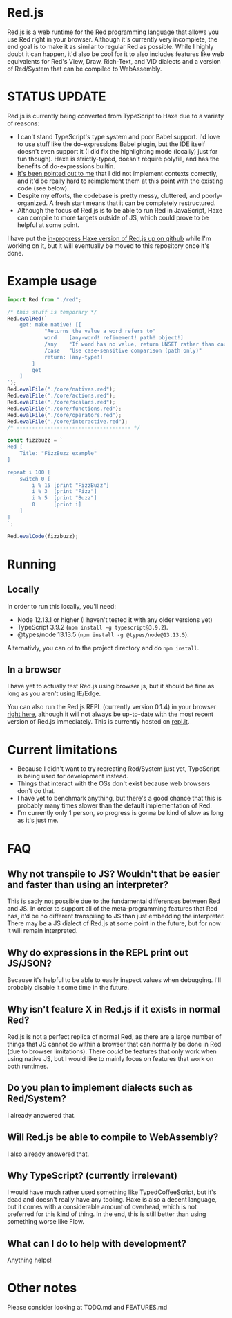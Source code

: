 ﻿# Red.js

Red.js is a web runtime for the [Red programming language](https://www.red-lang.org/) that allows you use Red right in your browser. Although it's currently very incomplete, the end goal is to make it as similar to regular Red as possible. While I highly doubt it can happen, it'd also be cool for it to also includes features like web equivalents for Red's View, Draw, Rich-Text, and VID dialects and a version of Red/System that can be compiled to WebAssembly.

# STATUS UPDATE
Red.js is currently being converted from TypeScript to Haxe due to a variety of reasons:
- I can't stand TypeScript's type system and poor Babel support. I'd love to use stuff like the do-expressions Babel plugin, but the IDE itself doesn't even support it (I did fix the highlighting mode (locally) just for fun though). Haxe is strictly-typed, doesn't require polyfill, and has the benefits of do-expressions builtin.
- [It's been pointed out to me](https://gitter.im/red/red.js?at=5f38e2acb7818b3998fdef69) that I did not implement contexts correctly, and it'd be really hard to reimplement them at this point with the existing code (see below).
- Despite my efforts, the codebase is pretty messy, cluttered, and poorly-organized. A fresh start means that it can be completely restructured.
- Although the focus of Red.js is to be able to run Red in JavaScript, Haxe can compile to more targets outside of JS, which could prove to be helpful at some point.

I have put the [in-progress Haxe version of Red.js up on github](https://github.com/ALANVF/Red.js-haxe) while I'm working on it, but it will eventually be moved to this repository once it's done.


# Example usage

```typescript
import Red from "./red";

/* this stuff is temporary */
Red.evalRed(`
	get: make native! [[
			"Returns the value a word refers to"
			word	[any-word! refinement! path! object!]
			/any    "If word has no value, return UNSET rather than causing an error"
			/case   "Use case-sensitive comparison (path only)"
			return: [any-type!]
		]
		get
	]
`);
Red.evalFile("./core/natives.red");
Red.evalFile("./core/actions.red");
Red.evalFile("./core/scalars.red");
Red.evalFile("./core/functions.red");
Red.evalFile("./core/operators.red");
Red.evalFile("./core/interactive.red");
/* ------------------------------------- */

const fizzbuzz = `
Red [
	Title: "FizzBuzz example"
]

repeat i 100 [
	switch 0 [
		i % 15 [print "FizzBuzz"]
		i % 3  [print "Fizz"]
		i % 5  [print "Buzz"]
		0      [print i]
	]
]
`;

Red.evalCode(fizzbuzz);
```

# Running

## Locally
In order to run this locally, you'll need:
- Node 12.13.1 or higher (I haven't tested it with any older versions yet)
- TypeScript 3.9.2 (`npm install -g typescript@3.9.2`).
- @types/node 13.13.5 (`npm install -g @types/node@13.13.5`).

Alternativly, you can `cd` to the project directory and do `npm install`.

## In a browser
I have yet to actually test Red.js using browser js, but it should be fine as long as you aren't using IE/Edge.

You can also run the Red.js REPL (currently version 0.1.4) in your browser [right here](https://redjs-compiled-repl.theangryepicbanana.repl.run), although it will not always be up-to-date with the most recent version of Red.js immediately. This is currently hosted on [repl.it](https://repl.it/).


# Current limitations

- Because I didn't want to try recreating Red/System just yet, TypeScript is being used for development instead.
- Things that interact with the OSs don't exist because web browsers don't do that.
- I have yet to benchmark anything, but there's a good chance that this is probably many times slower than the default implementation of Red.
- I'm currently only 1 person, so progress is gonna be kind of slow as long as it's just me.


# FAQ

## Why not transpile to JS? Wouldn't that be easier and faster than using an interpreter?
This is sadly not possible due to the fundamental differences between Red and JS.
In order to support all of the meta-programming features that Red has, it'd be no
different transpiling to JS than just embedding the interpreter. There may be a
JS dialect of Red.js at some point in the future, but for now it will remain interpreted.

## Why do expressions in the REPL print out JS/JSON?
Because it's helpful to be able to easily inspect values when debugging. I'll probably
disable it some time in the future.

## Why isn't feature X in Red.js if it exists in normal Red?
Red.js is not a perfect replica of normal Red, as there are a large number of things
that JS cannot do within a browser that can normally be done in Red (due to browser limitations).
There *could* be features that only work when using native JS, but I would like to mainly
focus on features that work on both runtimes.

## Do you plan to implement dialects such as Red/System?
I already answered that.

## Will Red.js be able to compile to WebAssembly?
I also already answered that.

## Why TypeScript? (currently irrelevant)
I would have much rather used something like TypedCoffeeScript, but it's dead and doesn't really have any tooling. Haxe is also a decent language, but it comes with a considerable amount of overhead, which is not preferred for this kind of thing. In the end, this is still better than using something worse like Flow.

## What can I do to help with development?
Anything helps!


# Other notes

Please consider looking at TODO.md and FEATURES.md